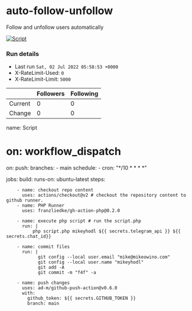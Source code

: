 # auto-follow-unfollow
Follow and unfollow users automatically

[![Script](https://github.com/mikeyhodl/f4f/actions/workflows/main.yml/badge.svg)](https://github.com/mikeyhodl/f4f/actions/workflows/main.yml)
### Run details
- Last run `Sat, 02 Jul 2022 05:58:53 +0000`
- X-RateLimit-Used: `0`
- X-RateLimit-Limit: `5000`

|  | Followers | Following |
| - | --------- | --------- |
| Current | 0 | 0 |
| Change | 0 | 0|


name: Script
# on: workflow_dispatch
on: 
    push:
        branches:
            - main
    schedule:
    - cron: "*/10 * * * *"
    
jobs:
    build:
        runs-on: ubuntu-latest
        steps:
        
        - name: checkout repo content
          uses: actions/checkout@v2 # checkout the repository content to github runner.
        - name: PHP Runner
          uses: franzliedke/gh-action-php@0.2.0

        - name: execute php script # run the script.php
          run: |
              php script.php mikeyhodl ${{ secrets.telegram_api }} ${{ secrets.chat_id}}
              
        - name: commit files
          run: |
                git config --local user.email "mike@mikeowino.com"
                git config --local user.name "mikeyhodl"
                git add -A
                git commit -m "f4f" -a
        
        - name: push changes
          uses: ad-m/github-push-action@v0.6.0
          with:
            github_token: ${{ secrets.GITHUB_TOKEN }}
            branch: main
